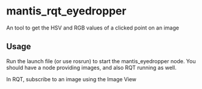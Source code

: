 # mantis_rqt_eyedropper
An tool to get the HSV and RGB values of a clicked point on an image

## Usage
Run the launch file (or use rosrun) to start the mantis_eyedropper node. You should have a node providing images, and also RQT running as well.

In RQT, subscribe to an image using the Image View
